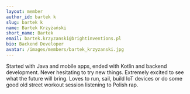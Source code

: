 ```yaml
---
layout: member
author_id: bartek k
slug: bartek k
name: Bartek Krzyżański
short_name: Bartek
email: bartek.krzyzanski@brightinventions.pl
bio: Backend Developer
avatar: /images/members/bartek_krzyzanski.jpg
---
```

Started with Java and mobile apps, ended with Kotlin and backend development. Never hesitating to try new things. Extremely excited to see what the future will bring. Loves to run, sail, build IoT devices or do some good old street workout session listening to Polish rap.
